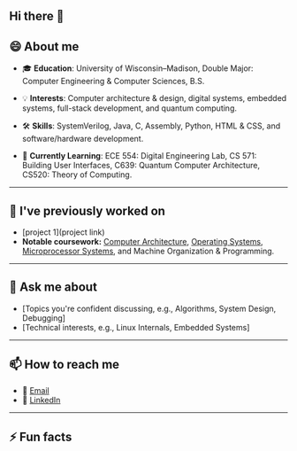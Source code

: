 ## Hi there 👋
## 😄 About me  
- 🎓 **Education**: University of Wisconsin–Madison, Double Major: Computer Engineering & Computer Sciences, B.S.
  
- 💡 **Interests**: Computer architecture & design, digital systems, embedded systems, full-stack development, and quantum computing.
  
- 🛠 **Skills**: SystemVerilog, Java, C, Assembly, Python, HTML & CSS, and software/hardware development.
  
- 🌱 **Currently Learning**: ECE 554: Digital Engineering Lab, CS 571: Building User Interfaces, C639: Quantum Computer Architecture, CS520: Theory of Computing.

---

## :hammer: I've previously worked on  
- [project 1](project link)
- **Notable coursework:** [Computer Architecture](https://swamittannu.com/cs552/), [Operating Systems](https://pages.cs.wisc.edu/~shivaram/cs537-fa24/), [Microprocessor Systems](https://ece353.engr.wisc.edu/), and Machine Organization & Programming.
  
---

## 💬 Ask me about  
- [Topics you're confident discussing, e.g., Algorithms, System Design, Debugging]  
- [Technical interests, e.g., Linux Internals, Embedded Systems]

---

## 📫 How to reach me  
- 📧 [Email](hmrdo@protonmail.com)
- 💼 [LinkedIn](https://www.linkedin.com/in/hmrdoll)
  
---

## ⚡ Fun facts  

